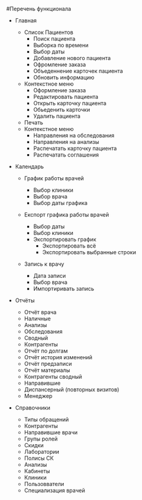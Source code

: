 #Перечень функционала

- Главная
  - Список Пациентов
    - Поиск пациента
    - Выборка по времени
    - Выбор даты  
    - Добавление нового пациента
    - Офромление заказа
    - Объеденнение карточек пациента
    - Обновить информацию
   - Контекстное меню
     - Оформление заказа
     - Редактировать пациента 
     - Открыть карточку пациента
     - Обьеденить карточки
     - Удалить пациента
    - Печать
   - Контекстное меню
      - Направления на обследования
      - Направления на анализы
      - Распечатать карточку пациента 
      - Распечатать соглашения 
      
- Календарь
      
    - График работы врачей
       - Выбор клиники
       - Выбор врача
       - Выбор даты графика 
    - Експорт графика работы врачей 
       - Выбор даты 
       - Выбор клиники 
       - Экспортировать график
            - Экспортировать всё
            - Экспортировать выбранные строки
          
     - Запись к врачу
        - Дата записи 
        - Выбор врача
        - Импортиривать запись

- Отчёты 
      
    - Отчёт врача 
    - Наличные
    - Анализы
    - Обследования 
    - Сводный 
    - Контрагенты 
    - Отчёт по долгам
    - Отчёт история изменений 
    - Отчёт предзаписи
    - Отчёт материалы 
    - Контрагенты сводный 
    - Направившие 
    - Диспансерный (повторных визитов)
    - Менеджер

- Справочники 
  - Типы обращений
  - Контрагенты
  - Направившие врачи
  - Групы ролей
  - Скидки 
  - Лаборатории 
  - Полисы СК
  - Анализы
  - Кабинеты
  - Клиники
  - Пользовватели
  - Специализация врачей




  



 


 